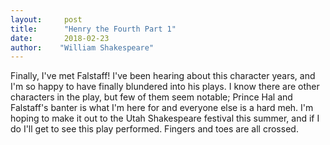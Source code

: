 ```yaml
---
layout:     post
title:      "Henry the Fourth Part 1"
date:       2018-02-23
author:    "William Shakespeare"
---
```


Finally, I've met Falstaff! I've been hearing about this character years, and I'm so happy to have finally blundered into his plays. I know there are other characters in the play, but few of them seem notable; Prince Hal and Falstaff's banter is what I'm here for and everyone else is a hard meh. I'm hoping to make it out to the Utah Shakespeare festival this summer, and if I do I'll get to see this play performed. Fingers and toes are all crossed. 